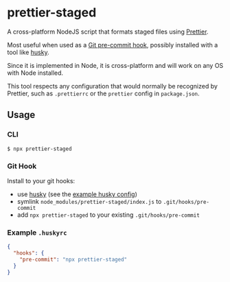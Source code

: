 # prettier-staged

A cross-platform NodeJS script that formats staged files using
[Prettier](https://prettier.io/).

Most useful when used as a
[Git pre-commit hook](https://git-scm.com/book/en/v2/Customizing-Git-Git-Hooks),
possibly installed with a tool like
[husky](https://www.npmjs.com/package/husky).

Since it is implemented in Node, it is cross-platform and will work on any OS
with Node installed.

This tool respects any configuration that would normally be recognized by
Prettier, such as `.prettierrc` or the `prettier` config in `package.json`.

## Usage

### CLI

```
$ npx prettier-staged
```

### Git Hook

Install to your git hooks:

- use [husky](https://www.npmjs.com/package/husky) (see the
  [example husky config](#example-huskyrc))
- symlink `node_modules/prettier-staged/index.js` to `.git/hooks/pre-commit`
- add `npx prettier-staged` to your existing `.git/hooks/pre-commit`

### Example `.huskyrc`

```json
{
  "hooks": {
    "pre-commit": "npx prettier-staged"
  }
}
```
